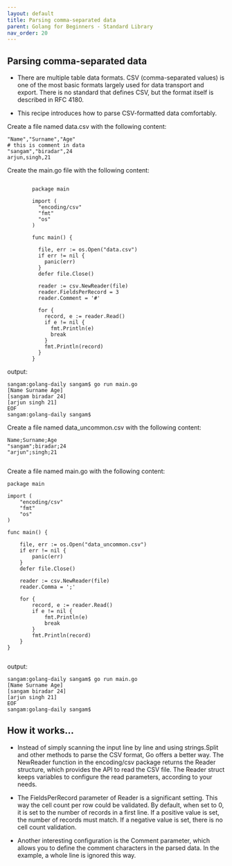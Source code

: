 ```yaml
---
layout: default
title: Parsing comma-separated data
parent: Golang for Beginners - Standard Library
nav_order: 20
---
```



## Parsing comma-separated data

- There are multiple table data formats. CSV (comma-separated values) is one of the most basic formats largely used for data transport and export. There is no standard that defines CSV, but the format itself is described in RFC 4180.

- This recipe introduces how to parse CSV-formatted data comfortably.

Create a file named data.csv with the following content:
```
"Name","Surname","Age"
# this is comment in data
"sangam","biradar",24
arjun,singh,21

```
Create the main.go file with the following content:
```

        package main

        import (
          "encoding/csv"
          "fmt"
          "os"
        )

        func main() {

          file, err := os.Open("data.csv")
          if err != nil {
            panic(err)
          }
          defer file.Close()

          reader := csv.NewReader(file)
          reader.FieldsPerRecord = 3
          reader.Comment = '#'

          for {
            record, e := reader.Read()
            if e != nil {
              fmt.Println(e)
              break
            }
            fmt.Println(record)
          }
        }

```

output:

```
sangam:golang-daily sangam$ go run main.go
[Name Surname Age]
[sangam biradar 24]
[arjun singh 21]
EOF
sangam:golang-daily sangam$ 

```
Create a file named data_uncommon.csv with the following content:
```
Name;Surname;Age
"sangam";biradar;24
"arjun";singh;21


```
Create a file named main.go with the following content:
```
package main

import (
	"encoding/csv"
	"fmt"
	"os"
)

func main() {

	file, err := os.Open("data_uncommon.csv")
	if err != nil {
		panic(err)
	}
	defer file.Close()

	reader := csv.NewReader(file)
	reader.Comma = ';'

	for {
		record, e := reader.Read()
		if e != nil {
			fmt.Println(e)
			break
		}
		fmt.Println(record)
	}
}


```
output:
```
sangam:golang-daily sangam$ go run main.go
[Name Surname Age]
[sangam biradar 24]
[arjun singh 21]
EOF
sangam:golang-daily sangam$ 
```

## How it works...

- Instead of simply scanning the input line by line and using strings.Split and other methods to parse the CSV format, Go offers a better way. The NewReader function in the encoding/csv package returns the Reader structure, which provides the API to read the CSV file. The Reader struct keeps variables to configure the read parameters, according to your needs.

- The FieldsPerRecord parameter of Reader is a significant setting. This way the cell count per row could be validated. By default, when set to 0, it is set to the number of records in a first line. If a positive value is set, the number of records must match. If a negative value is set, there is no cell count validation.

- Another interesting configuration is the Comment parameter, which allows you to define the comment characters in the parsed data. In the example, a whole line is ignored this way.
